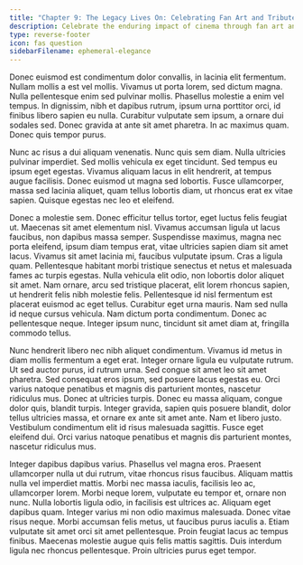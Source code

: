 ```yaml
---
title: "Chapter 9: The Legacy Lives On: Celebrating Fan Art and Tributes"
description: Celebrate the enduring impact of cinema through fan art and tributes, honoring beloved classics.
type: reverse-footer
icon: fas question
sidebarFilename: ephemeral-elegance
---
```

Donec euismod est condimentum dolor convallis, in lacinia elit fermentum. Nullam mollis a est vel mollis. Vivamus ut porta lorem, sed dictum magna. Nulla pellentesque enim sed pulvinar mollis. Phasellus molestie a enim vel tempus. In dignissim, nibh et dapibus rutrum, ipsum urna porttitor orci, id finibus libero sapien eu nulla. Curabitur vulputate sem ipsum, a ornare dui sodales sed. Donec gravida at ante sit amet pharetra. In ac maximus quam. Donec quis tempor purus.

Nunc ac risus a dui aliquam venenatis. Nunc quis sem diam. Nulla ultricies pulvinar imperdiet. Sed mollis vehicula ex eget tincidunt. Sed tempus eu ipsum eget egestas. Vivamus aliquam lacus in elit hendrerit, at tempus augue facilisis. Donec euismod ut magna sed lobortis. Fusce ullamcorper, massa sed lacinia aliquet, quam tellus lobortis diam, ut rhoncus erat ex vitae sapien. Quisque egestas nec leo et eleifend.

Donec a molestie sem. Donec efficitur tellus tortor, eget luctus felis feugiat ut. Maecenas sit amet elementum nisl. Vivamus accumsan ligula ut lacus faucibus, non dapibus massa semper. Suspendisse maximus, magna nec porta eleifend, ipsum diam tempus erat, vitae ultricies sapien diam sit amet lacus. Vivamus sit amet lacinia mi, faucibus vulputate ipsum. Cras a ligula quam. Pellentesque habitant morbi tristique senectus et netus et malesuada fames ac turpis egestas. Nulla vehicula elit odio, non lobortis dolor aliquet sit amet. Nam ornare, arcu sed tristique placerat, elit lorem rhoncus sapien, ut hendrerit felis nibh molestie felis. Pellentesque id nisl fermentum est placerat euismod ac eget tellus. Curabitur eget urna mauris. Nam sed nulla id neque cursus vehicula. Nam dictum porta condimentum. Donec ac pellentesque neque. Integer ipsum nunc, tincidunt sit amet diam at, fringilla commodo tellus.

Nunc hendrerit libero nec nibh aliquet condimentum. Vivamus id metus in diam mollis fermentum a eget erat. Integer ornare ligula eu vulputate rutrum. Ut sed auctor purus, id rutrum urna. Sed congue sit amet leo sit amet pharetra. Sed consequat eros ipsum, sed posuere lacus egestas eu. Orci varius natoque penatibus et magnis dis parturient montes, nascetur ridiculus mus. Donec at ultricies turpis. Donec eu massa aliquam, congue dolor quis, blandit turpis. Integer gravida, sapien quis posuere blandit, dolor tellus ultricies massa, et ornare ex ante sit amet ante. Nam et libero justo. Vestibulum condimentum elit id risus malesuada sagittis. Fusce eget eleifend dui. Orci varius natoque penatibus et magnis dis parturient montes, nascetur ridiculus mus.

Integer dapibus dapibus varius. Phasellus vel magna eros. Praesent ullamcorper nulla ut dui rutrum, vitae rhoncus risus faucibus. Aliquam mattis nulla vel imperdiet mattis. Morbi nec massa iaculis, facilisis leo ac, ullamcorper lorem. Morbi neque lorem, vulputate eu tempor et, ornare non nunc. Nulla lobortis ligula odio, in facilisis est ultrices ac. Aliquam eget dapibus quam. Integer varius mi non odio maximus malesuada. Donec vitae risus neque. Morbi accumsan felis metus, ut faucibus purus iaculis a. Etiam vulputate sit amet orci sit amet pellentesque. Proin feugiat lacus ac tempus finibus. Maecenas molestie augue quis felis mattis sagittis. Duis interdum ligula nec rhoncus pellentesque. Proin ultricies purus eget tempor.